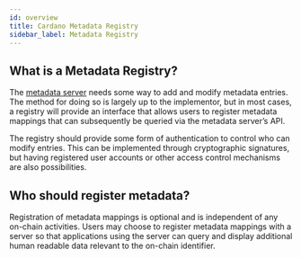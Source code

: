 ```yaml
---
id: overview
title: Cardano Metadata Registry
sidebar_label: Metadata Registry
---
```


## What is a Metadata Registry?

The [metadata server](../transaction-metadata/metadata-server) needs some way to add and modify metadata entries. The method for doing so is largely up to the implementor, but in most cases, a registry will provide an interface that allows users to register metadata mappings that can subsequently be queried via the metadata server’s API.

The registry should provide some form of authentication to control who can modify entries. This can be implemented through cryptographic signatures, but having registered user accounts or other access control mechanisms are also possibilities.

## Who should register metadata?

Registration of metadata mappings is optional and is independent of any on-chain activities.
Users may choose to register metadata mappings with a server so that applications using the server can query and display additional human readable data relevant to the on-chain identifier.
